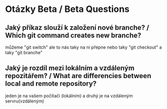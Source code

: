 # Otázky Beta / Beta Questions

## Jaký příkaz slouží k založení nové branche? / Which git command creates new branche?
můžeme "git switch" ale to nás taky na ni přepne nebo taky "git checkout" a taky "git branche"

## Jaký je rozdíl mezi lokálním a vzdáleným repozitářem? / What are differencies between local and remote repository?
jeden je na vašem počítači (lokálním) a druhý je na vzdáleným servru(vzdáleným)


